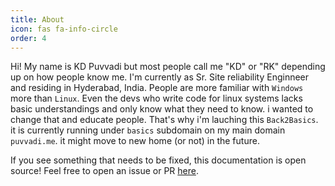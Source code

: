 ```yaml
---
title: About
icon: fas fa-info-circle
order: 4
---
```


Hi!  My name is KD Puvvadi but most people call me "KD" or "RK" depending up on how people know me. I'm currently as Sr. Site reliability Enginneer and residing in Hyderabad, India. People are more familiar with `Windows` more than `Linux`. Even the devs who write code for linux systems lacks basic understandings and only know what they need to know. i wanted to change that and educate people. That's why i'm lauching this `Back2Basics`. it is currently running under `basics` subdomain on my main domain `puvvadi.me`. it might move to new home (or not) in the future.  

If you see something that needs to be fixed, this documentation is open source!  Feel free to open an issue or PR [here](https://github.com/kdpuvvadi/back2basics/).

<!-- > Add Markdown syntax content to file `_tabs/about.md`{: .filepath } and it will show up on this page.
{: .prompt-tip } -->
